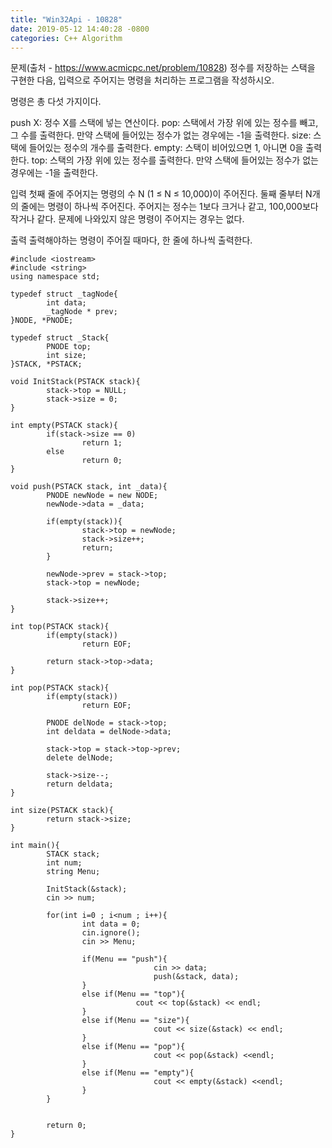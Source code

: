 ```yaml
---
title: "Win32Api - 10828"
date: 2019-05-12 14:40:28 -0800
categories: C++ Algorithm
---
```


문제(출처 - https://www.acmicpc.net/problem/10828)
정수를 저장하는 스택을 구현한 다음, 입력으로 주어지는 명령을 처리하는 프로그램을 작성하시오.

명령은 총 다섯 가지이다.

push X: 정수 X를 스택에 넣는 연산이다.
pop: 스택에서 가장 위에 있는 정수를 빼고, 그 수를 출력한다. 만약 스택에 들어있는 정수가 없는 경우에는 -1을 출력한다.
size: 스택에 들어있는 정수의 개수를 출력한다.
empty: 스택이 비어있으면 1, 아니면 0을 출력한다.
top: 스택의 가장 위에 있는 정수를 출력한다. 만약 스택에 들어있는 정수가 없는 경우에는 -1을 출력한다.

입력
첫째 줄에 주어지는 명령의 수 N (1 ≤ N ≤ 10,000)이 주어진다. 둘째 줄부터 N개의 줄에는 명령이 하나씩 주어진다. 주어지는 정수는 1보다 크거나 같고, 100,000보다 작거나 같다. 문제에 나와있지 않은 명령이 주어지는 경우는 없다.

출력
출력해야하는 명령이 주어질 때마다, 한 줄에 하나씩 출력한다.

	#include <iostream>
	#include <string>
	using namespace std;
	
	typedef struct _tagNode{
	        int data;
	        _tagNode * prev;
	}NODE, *PNODE;
	
	typedef struct _Stack{
	        PNODE top;
	        int size;
	}STACK, *PSTACK;
	
	void InitStack(PSTACK stack){
	        stack->top = NULL;
	        stack->size = 0;
	}
	
	int empty(PSTACK stack){
	        if(stack->size == 0)
	                return 1;
	        else
	                return 0;
	}
	
	void push(PSTACK stack, int _data){
	        PNODE newNode = new NODE;
	        newNode->data = _data;
	
	        if(empty(stack)){
	                stack->top = newNode;
	                stack->size++;
	                return;
	        }
	
	        newNode->prev = stack->top;
	        stack->top = newNode;
	
	        stack->size++;
	}
	
	int top(PSTACK stack){
	        if(empty(stack))
	                return EOF;
	
	        return stack->top->data;
	}
	
	int pop(PSTACK stack){
	        if(empty(stack))
	                return EOF;
	
	        PNODE delNode = stack->top;
	        int deldata = delNode->data;
	
	        stack->top = stack->top->prev;
	        delete delNode;
	
	        stack->size--;
	        return deldata;
	}
	
	int size(PSTACK stack){
	        return stack->size;
	}
	
	int main(){
	        STACK stack;
	        int num;
	        string Menu;
	
	        InitStack(&stack);
	        cin >> num;
	
	        for(int i=0 ; i<num ; i++){
	                int data = 0;
	                cin.ignore();
	                cin >> Menu;
		
	                if(Menu == "push"){
                                	cin >> data;
                        	        push(&stack, data);
                	}
        	        else if(Menu == "top"){
                                cout << top(&stack) << endl;
	                }
	                else if(Menu == "size"){
	                                cout << size(&stack) << endl;
	                }
	                else if(Menu == "pop"){
                	                cout << pop(&stack) <<endl;
        	        }
	                else if(Menu == "empty"){
	                                cout << empty(&stack) <<endl;
	                }
	        }
	
	
	        return 0;
	}
